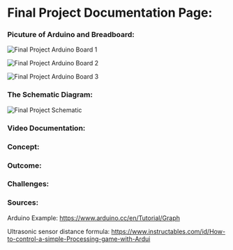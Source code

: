 # Final Project Documentation Page:

### Picuture of Arduino and Breadboard:

![Final Project Arduino Board 1](https://user-images.githubusercontent.com/60816393/85454431-fbff3e80-b5ad-11ea-9eb9-741129988a60.jpeg)

![Final Project Arduino Board 2](https://user-images.githubusercontent.com/60816393/85454443-fefa2f00-b5ad-11ea-8b9e-baf17e2e2af2.jpeg)

![Final Project Arduino Board 3](https://user-images.githubusercontent.com/60816393/85454447-ff92c580-b5ad-11ea-8eba-aa7cde08679e.jpeg)

### The Schematic Diagram:

![Final Project Schematic](https://user-images.githubusercontent.com/60816393/85453630-23094080-b5ad-11ea-8ab2-d9733716a191.jpeg)

### Video Documentation:

### Concept:

### Outcome:

### Challenges:

### Sources:
Arduino Example: 
https://www.arduino.cc/en/Tutorial/Graph

Ultrasonic sensor distance formula:
https://www.instructables.com/id/How-to-control-a-simple-Processing-game-with-Ardui
